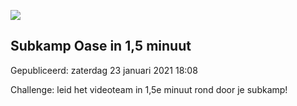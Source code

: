 






![](https://www.youtube.com/embed/_PMfAG6zTx0)


Subkamp Oase in 1,5 minuut
---------------------------





 Gepubliceerd: zaterdag 23 januari 2021 18:08
   




 Challenge: leid het videoteam in 1,5e minuut rond door je subkamp!
 



  






